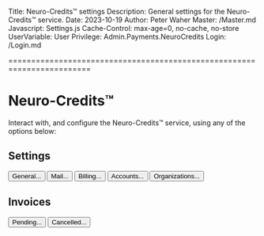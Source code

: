 ﻿Title: Neuro-Credits™ settings
Description: General settings for the Neuro-Credits™ service.
Date: 2023-10-19
Author: Peter Waher
Master: /Master.md
Javascript: Settings.js
Cache-Control: max-age=0, no-cache, no-store
UserVariable: User
Privilege: Admin.Payments.NeuroCredits
Login: /Login.md

========================================================================

Neuro-Credits™
==================

Interact with, and configure the Neuro-Credits™ service, using any of the options below:

Settings
-----------

<button type="button" class="posButton" onclick="OpenUrl('General.md')">General...</button>
<button type="button" class="posButton" onclick="OpenUrl('Mail.md')">Mail...</button>
<button type="button" class="posButton" onclick="OpenUrl('Billing.md')">Billing...</button>
<button type="button" class="posButton" onclick="OpenUrl('Accounts.md')">Accounts...</button>
<button type="button" class="posButton" onclick="OpenUrl('Organizations.md')">Organizations...</button>

Invoices
------------

<button type="button" class="posButton" onclick="OpenUrl('PendingInvoices.md')">Pending...</button>
<button type="button" class="posButton" onclick="OpenUrl('CancelledInvoices.md')">Cancelled...</button>
